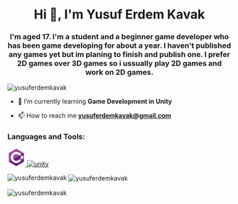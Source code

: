 <h1 align="center">Hi 👋, I'm Yusuf Erdem Kavak</h1>
<h3 align="center">I'm aged 17. I'm a student and a beginner game developer who has been game developing for about a year. I haven't published any games yet but im planing to finish and publish one. I prefer 2D games over 3D games so i ussually play 2D games and work on 2D games.</h3>

<p align="left"> <img src="https://komarev.com/ghpvc/?username=yusuferdemkavak&label=Profile%20views&color=0e75b6&style=flat" alt="yusuferdemkavak" /> </p>

- 🌱 I’m currently learning **Game Development in Unity**

- 📫 How to reach me **yusuferdemkavak@gmail.com**

<h3 align="left">Languages and Tools:</h3>
<p align="left"> <a href="https://www.w3schools.com/cs/" target="_blank" rel="noreferrer"> <img src="https://raw.githubusercontent.com/devicons/devicon/master/icons/csharp/csharp-original.svg" alt="csharp" width="40" height="40"/> </a> <a href="https://unity.com/" target="_blank" rel="noreferrer"> <img src="https://www.vectorlogo.zone/logos/unity3d/unity3d-icon.svg" alt="unity" width="40" height="40"/> </a> </p>

<p><img align="left" src="https://github-readme-stats.vercel.app/api/top-langs?username=yusuferdemkavak&show_icons=true&locale=en&layout=compact" alt="yusuferdemkavak" /></p>

<p>&nbsp;<img align="center" src="https://github-readme-stats.vercel.app/api?username=yusuferdemkavak&show_icons=true&locale=en" alt="yusuferdemkavak" /></p>

<p><img align="center" src="https://github-readme-streak-stats.herokuapp.com/?user=yusuferdemkavak&" alt="yusuferdemkavak" /></p>
